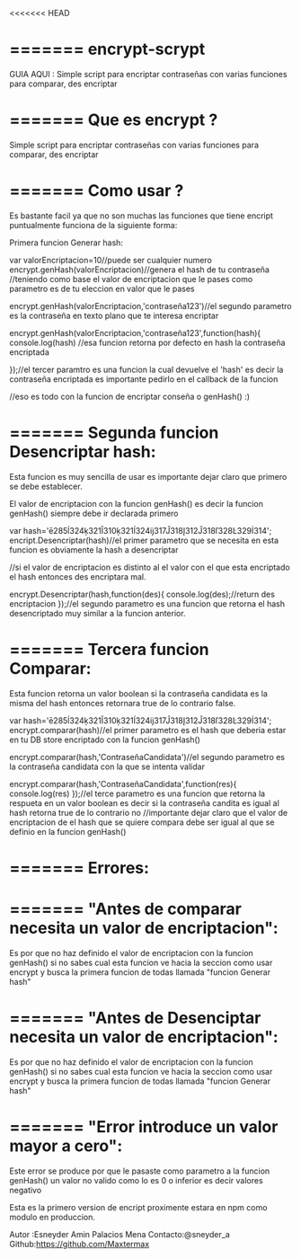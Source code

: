<<<<<<< HEAD
 
=======
encrypt-scrypt
==============

GUIA AQUI : Simple script para encriptar contraseñas con varias funciones para comparar, des encriptar

=======
Que es encrypt ?
==============

Simple script para encriptar contraseñas con varias funciones para comparar, des encriptar 

=======
Como usar ?
==============


Es bastante facil ya que no son muchas las funciones que tiene encript puntualmente funciona de la siguiente forma:

Primera funcion Generar hash:


var valorEncriptacion=10//puede ser cualquier numero
encrypt.genHash(valorEncriptacion)//genera el hash de tu contraseña
//teniendo como base el valor de encriptacion que le pases como parametro es de tu eleccion en valor que le pases

encrypt.genHash(valorEncriptacion,'contraseña123')//el segundo parametro es la contraseña en texto plano que te interesa encriptar

encrypt.genHash(valorEncriptacion,'contraseña123',function(hash){
console.log(hash)
//esa funcion retorna por defecto en hash la contraseña encriptada

});//el tercer paramtro es una funcion la cual devuelve el 'hash' es decir la contraseña encriptada es importante pedirlo en el callback de la funcion

//eso es todo con la funcion de encriptar conseña o genHash() :)

=======
Segunda funcion Desencriptar hash:
==============


Esta funcion es muy sencilla de usar es importante dejar claro que primero se debe establecer.

El valor de encriptacion con la funcion genHash() es decir la funcion genHash() siempre debe ir declarada primero

var hash='ē285ĺ324ķ321Ĭ310ķ321ĺ324ĳ317Ĵ318Į312Ĵ318ľ328Ŀ329İ314';
encript.Desencriptar(hash)//el primer parametro que se necesita en esta funcion es obviamente la hash a desencriptar

//si el valor de encriptacion es distinto al el valor con el que esta encriptado el hash entonces des encriptara mal.

encrypt.Desencriptar(hash,function(des){
	console.log(des);//return des encriptacion
});//el segundo parametro es una funcion que retorna el hash desencriptado muy similar a la funcion anterior.

=======
Tercera funcion Comparar:
==============

Esta funcion retorna un valor boolean si la contraseña candidata es la misma del hash entonces retornara true de lo contrario false.

var hash='ē285ĺ324ķ321Ĭ310ķ321ĺ324ĳ317Ĵ318Į312Ĵ318ľ328Ŀ329İ314';
encrypt.comparar(hash)//el primer parametro es el hash que deberia estar en tu DB store encriptado con la funcion genHash()

encrypt.comparar(hash,'ContraseñaCandidata')//el segundo parametro es la contraseña candidata con la que se intenta validar

encrypt.comparar(hash,'ContraseñaCandidata',function(res){
	console.log(res)
});//el terce parametro es una funcion que retorna la respueta en un valor boolean es decir si la contraseña candita es igual al hash retorna true de lo contrario no
//importante dejar claro que el valor de encriptacion de el hash que se quiere compara debe 
ser igual al que se definio en la funcion genHash() 


=======
Errores:
==============
=======
"Antes de comparar necesita un valor de encriptacion":
==============
Es por que no haz definido el valor de encriptacion con la funcion genHash() si no sabes cual esta funcion
ve hacia la seccion como usar encrypt y busca la primera funcion de todas llamada "funcion Generar hash"

=======
"Antes de Desenciptar necesita un valor de encriptacion":
==============
Es por que no haz definido el valor de encriptacion con la funcion genHash() si no sabes cual esta funcion
ve hacia la seccion como usar encrypt y busca la primera funcion de todas llamada "funcion Generar hash"

=======
"Error introduce un valor mayor a cero":
==============
Este error se produce por que le pasaste como parametro a la funcion genHash()
un valor no valido como lo es 0 o inferior es decir valores negativo

Esta es la primero version de encript proximente estara en npm como modulo en produccion.

Autor :Esneyder Amin Palacios Mena 
Contacto:@sneyder_a 
Github:https://github.com/Maxtermax